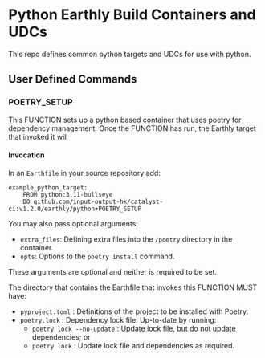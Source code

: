 
# Python Earthly Build Containers and UDCs

This repo defines common python targets and UDCs for use with python.

## User Defined Commands

### POETRY_SETUP

This FUNCTION sets up a python based container that uses poetry for dependency management.
Once the FUNCTION has run, the Earthly target that invoked it will

#### Invocation

In an `Earthfile` in your source repository add:

```Earthfile
example_python_target:
    FROM python:3.11-bullseye
    DO github.com/input-output-hk/catalyst-ci:v1.2.0/earthly/python+POETRY_SETUP
```

You may also pass optional arguments:

* `extra_files`: Defining extra files into the `/poetry` directory in the container.
* `opts`: Options to the `poetry install` command.

These arguments are optional and neither is required to be set.

The directory that contains the Earthfile that invokes this FUNCTION MUST have:

* `pyproject.toml` : Definitions of the project to be installed with Poetry.
* `poetry.lock` : Dependency lock file.
  Up-to-date by running:
  * `poetry lock --no-update` : Update lock file, but do not update dependencies; or
  * `poetry lock` : Update lock file and dependencies as required.
  
